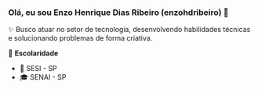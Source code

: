 ### Olá, eu sou Enzo Henrique Dias Ribeiro (enzohdribeiro) 👋

✨ Busco atuar no setor de tecnologia, desenvolvendo habilidades técnicas e solucionando problemas de forma criativa.

🏢 **Escolaridade**
- 🚀 SESI - SP
- 🎓 SENAI - SP 